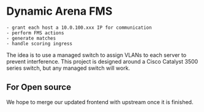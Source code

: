 # Dynamic Arena FMS

    - grant each host a 10.0.100.xxx IP for communication
    - perform FMS actions
    - generate matches
    - handle scoring ingress

The idea is to use a managed switch to assign VLANs to each server to prevent interference. This project is designed around a Cisco Catalyst 3500 series switch, but any managed switch will work.

## For Open source

We hope to merge our updated frontend with upstream once it is finished.
